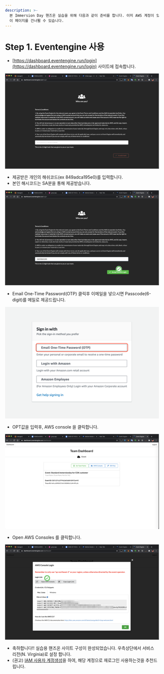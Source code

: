```yaml
---
description: >-
  본 Immersion Day 핸즈온 실습을 위해 다음과 같이 준비를 합니다. 이미 AWS 계정이 있고 IAM 관리자가 액세스할 수 있는 경우
  이 페이지를 건너뛸 수 있습니다.
---
```


# Step 1. Eventengine 사용

* [https://dashboard.eventengine.run/login](https://dashboard.eventengine.run/login) 사이트에 접속합니다.

![](<.gitbook/assets/image (18).png>)

* 제공받은 개인의 해쉬코드(ex 849adca195e0)를 입력합니다.
* 본인 해시코드는 SA분을 통해 제공받습니다.

![](<.gitbook/assets/image (24).png>)

* Email One-Time Password(OTP) 클릭후 이메일을 넣으시면 Passcode(6-digit)를 메일로 제공드립니다.

![](<.gitbook/assets/image (10).png>)

* OPT값을 입력후, AWS console 을 클릭합니다.

![](<.gitbook/assets/image (33).png>)

* Open AWS Consoles 를 클릭합니다.

![](<.gitbook/assets/image (16).png>)

* 축하합니다!! 실습용 핸즈온 사이트 구성이 완성되었습니다. 우측상단에서 서비스 리전(N. Virginia)로 설정 합니다.&#x20;
* (권고) [IAM 사용자 계정생성](https://docs.aws.amazon.com/ko\_kr/IAM/latest/UserGuide/id\_users\_create.html)을 하여, 해당 계정으로 재로그인 사용하는것을 추천드립니다.
